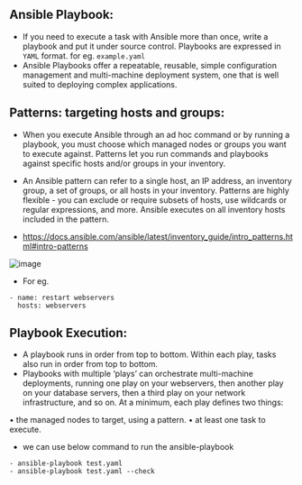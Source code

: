 ## Ansible Playbook:

- If you need to execute a task with Ansible more than once, write a playbook and put it under source control. Playbooks are expressed in ```YAML``` format. for eg. ```example.yaml```
- Ansible Playbooks offer a repeatable, reusable, simple configuration management and multi-machine deployment system, one that is well suited to deploying complex applications.

## Patterns: targeting hosts and groups:

- When you execute Ansible through an ad hoc command or by running a playbook, you must choose which managed nodes or groups you want to execute against. Patterns let you run commands and playbooks against specific hosts and/or groups in your inventory.
- An Ansible pattern can refer to a single host, an IP address, an inventory group, a set of groups, or all hosts in your inventory. Patterns are highly flexible - you can exclude or require subsets of hosts, use wildcards or regular expressions, and more. Ansible executes on all inventory hosts included in the pattern.

- https://docs.ansible.com/ansible/latest/inventory_guide/intro_patterns.html#intro-patterns


![image](https://github.com/gk-aws-dev/Ansible/assets/154478305/f2b25b0c-786a-4b2e-b855-be47bccafc61)


- For eg.
```
- name: restart webservers
  hosts: webservers
```

## Playbook Execution:

- A playbook runs in order from top to bottom. Within each play, tasks also run in order from top to bottom. 
- Playbooks with multiple ‘plays’ can orchestrate multi-machine deployments, running one play on your webservers, then another play on your database servers, then a third play on your network infrastructure, and so on. At a minimum, each play defines two things:

•	the managed nodes to target, using a pattern.
•	at least one task to execute.

- we can use below command to run the ansible-playbook
```
- ansible-playbook test.yaml
- ansible-playbook test.yaml --check
```
